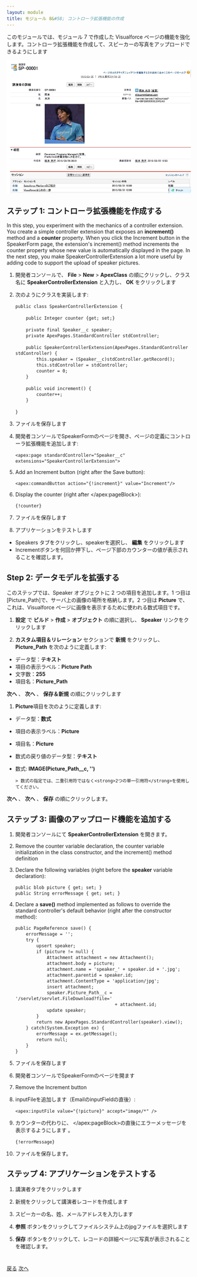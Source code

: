 ```yaml
---
layout: module
title: モジュール 8&#58; コントローラ拡張機能の作成
---
```


このモジュールでは、モジュール 7 で作成した Visualforce ページの機能を強化します。コントローラ拡張機能を作成して、スピーカーの写真をアップロードできるようにします

![](images/upload.jpg)

## ステップ 1: コントローラ拡張機能を作成する

In this step, you experiment with the mechanics of a controller extension. You create a simple controller extension that exposes an **increment()** method and a **counter** property. When you click the Increment button in the SpeakerForm page, the extension's increment() method increments the counter property whose new value is automatically displayed in the page. In the next step, you make SpeakerControllerExtension a lot more useful by adding code to support the upload of speaker pictures.

1. 開発者コンソールで、 **File** > **New** > **ApexClass** の順にクリックし、クラス名に **SpeakerControllerExtension** と入力し、 **OK** をクリックします

1. 次のようにクラスを実装します:

    ```
    public class SpeakerControllerExtension {

        public Integer counter {get; set;}

        private final Speaker__c speaker;
        private ApexPages.StandardController stdController;

        public SpeakerControllerExtension(ApexPages.StandardController stdController) {
            this.speaker = (Speaker__c)stdController.getRecord();
            this.stdController = stdController;
            counter = 0;
        }

        public void increment() {
            counter++;
        }

    }
    ```
1. ファイルを保存します

1. 開発者コンソールでSpeakerFormのページを開き、ページの定義にコントローラ拡張機能を追加します:

    ```
    <apex:page standardController="Speaker__c" extensions="SpeakerControllerExtension">
    ```

1. Add an Increment button (right after the Save button):

    ```
    <apex:commandButton action="{!increment}" value="Increment"/>
    ```

1. Display the counter (right after &lt;/apex:pageBlock>):

    ```
    {!counter}
    ```

1. ファイルを保存します

1. アプリケーションをテストします
  - Speakers タブをクリックし、speakerを選択し、 **編集** をクリックします
  - Incrementボタンを何回か押下し、ページ下部のカウンターの値が表示されることを確認します。


## Step 2: データモデルを拡張する

このステップでは、Speaker オブジェクトに 2 つの項目を追加します。1 つ目は[Picture_Path]で、サーバ上の画像の場所を格納します。2 つ目は **Picture** で、これは、Visualforce ページに画像を表示するために使われる数式項目です。

1. **設定** で **ビルド** > **作成** > **オブジェクト** の順に選択し、 **Speaker** リンクをクリックします

1. **カスタム項目＆リレーション** セクションで **新規** をクリックし、 **Picture_Path** を次のように定義します:
  - データ型：**テキスト**
  - 項目の表示ラベル：**Picture Path**
  - 文字数：**255**
  - 項目名：**Picture_Path**

  **次へ** 、 **次へ** 、 **保存＆新規** の順にクリックします

1. **Picture**項目を次のように定義します:
  - データ型：**数式**
  - 項目の表示ラベル：**Picture**
  - 項目名：**Picture**
  - 数式の戻り値のデータ型：**テキスト**
  - 数式: **IMAGE(Picture&#95;Path__c, '')**

        > 数式の指定では、二重引用符ではなく<strong>2つの単一引用符</strong>を使用してください。

  **次へ** 、 **次へ** 、 **保存** の順にクリックします。


## ステップ 3: 画像のアップロード機能を追加する

1. 開発者コンソールにて **SpeakerControllerExtension** を開きます。

1. Remove the counter variable declaration, the counter variable initialization in the class constructor, and the increment() method definition

1. Declare the following variables (right before the **speaker** variable declaration):

    ```
    public blob picture { get; set; }
    public String errorMessage { get; set; }
    ```

1. Declare a **save()** method implemented as follows to override the standard controller's default behavior (right after the constructor method):

    ```
    public PageReference save() {
        errorMessage = '';
        try {
            upsert speaker;
            if (picture != null) {
                Attachment attachment = new Attachment();
                attachment.body = picture;
                attachment.name = 'speaker_' + speaker.id + '.jpg';
                attachment.parentid = speaker.id;
                attachment.ContentType = 'application/jpg';
                insert attachment;
                speaker.Picture_Path__c = '/servlet/servlet.FileDownload?file='
                                          + attachment.id;
                update speaker;
            }
            return new ApexPages.StandardController(speaker).view();
        } catch(System.Exception ex) {
            errorMessage = ex.getMessage();
            return null;
        }
    }
    ```

1. ファイルを保存します

1. 開発者コンソールでSpeakerFormのページを開ます

1. Remove the Increment button

1. inputFileを追加します（EmailのinputFieldの直後）:

    ```
    <apex:inputFile value="{!picture}" accept="image/*" />
    ```

1. カウンターの代わりに、 &lt;/apex:pageBlock>の直後にエラーメッセージを表示するようにします 。

    ```
    {!errorMessage}
    ```

1. ファイルを保存します。

## ステップ 4: アプリケーションをテストする

1. 講演者タブをクリックします

1. 新規をクリックして講演者レコードを作成します

1. スピーカーの名、姓、メールアドレスを入力します

1. **参照** ボタンをクリックしてファイルシステム上のjpgファイルを選択します

1. **保存** ボタンをクリックして、レコードの詳細ページに写真が表示されることを確認します。


<div class="row" style="margin-top:40px;">
<div class="col-sm-12">
<a href="Creating-a-Visualforce-Page.html" class="btn btn-default"><i class="glyphicon glyphicon-chevron-left"></i> 戻る</a>
<a href="Using-JavaScript-in-Visualforce-Pages.html" class="btn btn-default pull-right">次へ <i class="glyphicon glyphicon-chevron-right"></i></a>
</div>
</div>
